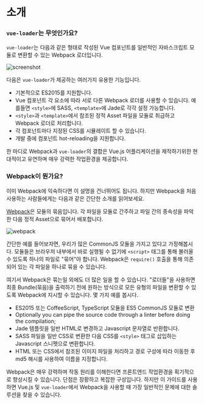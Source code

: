 # 소개

### `vue-loader`는 무엇인가요?

`vue-loader`는 다음과 같은 형태로 작성된 Vue 컴포넌트를 일반적인 자바스크립트 모듈로 변환할 수 있는 Webpack 로더입니다.

![screenshot](http://blog.evanyou.me/images/vue-component.png)

다음은 `vue-loader`가 제공하는 여러가지 유용한 기능입니다.

- 기본적으로 ES2015를 지원합니다.
- Vue 컴포넌트 각 요소에 따라 서로 다른 Webpack 로더를 사용할 수 있습니다. 예를들면 `<style>`에 SASS, `<template>`에 Jade로 각각 설정 가능합니다.
- `<style>`과 `<template>`에서 참조된 정적 Asset 파일을 모듈로 취급하고 Webpack 로더로 처리합니다.
- 각 컴포넌트마다 지정된 CSS를 시뮬레이트 할 수 있습니다.
- 개발 중에 컴포넌트 hot-reloading을 지원합니다.

한 마디로 Webpack과 `vue-loader`의 결합은 Vue.js 어플리케이션을 제작하기위한 현대적이고 유연하며 매우 강력한 작업환경을 제공합니다.

### Webpack이 뭔가요?

이미 Webpack에 익숙하다면 이 설명을 건너뛰어도 됩니다. 하지만 Webpack을 처음 사용하는 사람들에게는 다음과 같은 간단한 소개를 읽어보세요.

[Webpack](http://webpack.github.io/)은 모듈의 묶음입니다. 각 파일을 모듈로 간주하고 파일 간의 종속성을 파악한 다음 정적 Asset으로 묶어서 배포합니다.

![webpack](http://webpack.github.io/assets/what-is-webpack.png)

간단한 예를 들어보자면, 우리가 많은 CommonJS 모듈을 가지고 있다고 가정해봅시다. 모듈들은 브라우저 내부에서 바로 실행될 수 없기에 `<script>` 태그를 통해 불러올 수 있도록 하나의 파일로 "묶어"야 합니다. Webpack은 `require()` 호출을 통해 의존되어 있는 각 파일을 하나로 묶을 수 있습니다.

여기서 Webpack은 묶는일 외에도 더 많은 일을 할 수 있습니다. "로더들"을 사용하면 최종 Bundle(묶음)을 출력하기 전에 원하는 방식으로 모든 유형의 파일을 변환할 수 있도록 Webpack에 지시할 수 있습니다. 몇 가지 예를 봅시다.

- ES2015 또는 CoffeeScript, TypeScript 모듈을 ES5 CommonJS 모듈로 변환
- Optionally you can pipe the source code through a linter before doing the compilation;
- Jade 템플릿을 일반 HTML로 변경하고 Javascript 문자열로 반환합니다.
- SASS 파일을 일반 CSS로 변환한 다음 CSS를 `<style>` 태그로 삽입하는 Javascript 스니펫으로 변환합니다.
- HTML 또는 CSS에서 참조된 이미지 파일을 처리하고 경로 구성에 따라 이동한 후 md5 해시를 사용하여 이름을 지정합니다.

Webpack은 매우 강력하며 작동 원리를 이해한다면 프론트엔드 작업환경을 획기적으로 향상시킬 수 있습니다. 단점은 장황하고 복잡한 구성입니다. 하지만 이 가이드를 사용하면 Vue.js 및 `vue-loader`에서 Webpack을 사용할 때 가장 일반적인 문제에 대한 솔루션을 찾을 수 있습니다.